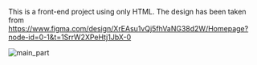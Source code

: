 This is a front-end project using only HTML.
The design has been taken from https://www.figma.com/design/XrEAsu1vQj5fhVaNG38d2W/Homepage?node-id=0-1&t=1SrrW2XPeHtj1JbX-0

![main_part](https://github.com/HuGoBass09/holbertonschool-web-development/assets/137891684/8b472775-4aad-4488-bdf6-0ed9a4dffe33)
